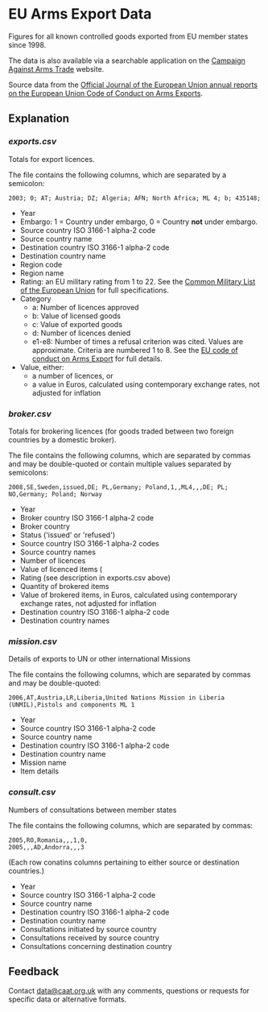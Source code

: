 # EU Arms Export Data

Figures for all known controlled goods exported from EU member states since 1998.

The data is also available via a searchable application on the [Campaign Against Arms Trade](https://www.caat.org.uk/resources/export-licences-eu) website.

Source data from the [Official Journal of the European Union annual reports on the European Union Code of Conduct on Arms Exports](https://eeas.europa.eu/headquarters/headquarters-homepage/8472/annual-reports-arms-exports_en).


## Explanation


### *exports.csv*

Totals for export licences.

The file contains the following columns, which are separated by a semicolon:

    2003; 0; AT; Austria; DZ; Algeria; AFN; North Africa; ML 4; b; 435148;

-   Year
-   Embargo: 1 = Country under embargo, 0 = Country **not** under embargo.
-   Source country ISO 3166-1 alpha-2 code
-   Source country name
-   Destination country ISO 3166-1 alpha-2 code
-   Destination country name
-   Region code
-   Region name
-   Rating: an EU military rating from 1 to 22. See the [Common Military List of the European Union](http://eur-lex.europa.eu/LexUriServ/LexUriServ.do?uri=OJ:C:2013:090:0001:0037:EN:PDF) for full specifications.
-   Category
    -   a: Number of licences approved
    -   b: Value of licensed goods
    -   c: Value of exported goods
    -   d: Number of licences denied
    -   e1-e8: Number of times a refusal criterion was cited. Values are approximate. Criteria are numbered 1 to 8. See the [EU code of conduct on Arms Export](ec.europa.eu/external_relations/cfsp/sanctions/codeofconduct.pdf) for full details.
-   Value, either:
    -   a number of licences, or
    -   a value in Euros, calculated using contemporary exchange rates, not adjusted for inflation


### *broker.csv*

Totals for brokering licences (for goods traded between two foreign countries by a domestic broker).

The file contains the following columns, which are separated by commas and may be double-quoted or contain multiple values separated by semicolons:

    2008,SE,Sweden,issued,DE; PL,Germany; Poland,1,,ML4,,,DE; PL; NO,Germany; Poland; Norway
    
-   Year
-   Broker country ISO 3166-1 alpha-2 code
-   Broker country
-   Status ('issued' or 'refused')
-   Source country ISO 3166-1 alpha-2 codes
-   Source country names
-   Number of licences
-   Value of licenced items (
-   Rating (see description in exports.csv above)
-   Quantity of brokered items
-   Value of brokered items, in Euros, calculated using contemporary exchange rates, not adjusted for inflation
-   Destination country ISO 3166-1 alpha-2 code
-   Destination country names


### *mission.csv*

Details of exports to UN or other international Missions

The file contains the following columns, which are separated by commas and may be double-quoted:

    2006,AT,Austria,LR,Liberia,United Nations Mission in Liberia (UNMIL),Pistols and components ML 1
    
-   Year
-   Source country ISO 3166-1 alpha-2 code
-   Source country name
-   Destination country ISO 3166-1 alpha-2 code
-   Destination country name
-   Mission name
-   Item details


### *consult.csv*

Numbers of consultations between member states

The file contains the following columns, which are separated by commas:

    2005,RO,Romania,,,1,0,
    2005,,,AD,Andorra,,,3
    
(Each row conatins columns pertaining to either source or destination countries.)

-   Year
-   Source country ISO 3166-1 alpha-2 code
-   Source country name
-   Destination country ISO 3166-1 alpha-2 code
-   Destination country name
-   Consultations initiated by source country
-   Consultations received by source country
-   Consultations concerning destination country



## Feedback

Contact [data@caat.org.uk](mailto:data@caat.org.uk) with any comments, questions or requests for specific data or alternative formats.
